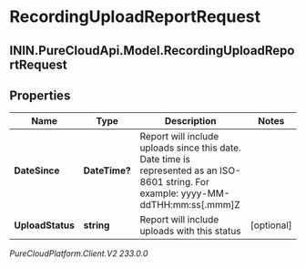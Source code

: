 # RecordingUploadReportRequest

## ININ.PureCloudApi.Model.RecordingUploadReportRequest

## Properties

|Name | Type | Description | Notes|
|------------ | ------------- | ------------- | -------------|
| **DateSince** | **DateTime?** | Report will include uploads since this date. Date time is represented as an ISO-8601 string. For example: yyyy-MM-ddTHH:mm:ss[.mmm]Z | |
| **UploadStatus** | **string** | Report will include uploads with this status | [optional] |



_PureCloudPlatform.Client.V2 233.0.0_
